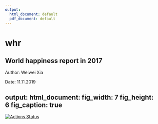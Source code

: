 ```yaml
---
output:
  html_document: default
  pdf_document: default
---
```

# whr
World happiness report in 2017
---
Author: Weiwei Xia

Date: 11.11.2019

output:
  html_document:
    fig_width: 7
    fig_height: 6
    fig_caption: true
---
<!-- badges: start -->
[![Actions Status](https://github.com/Char-XWW/whr/workflows/Render%20and%20Deploy%20RMarkdown%20Website/badge.svg)](https://github.com/Char-XWW/whr/actions)
<!-- badges: end -->
